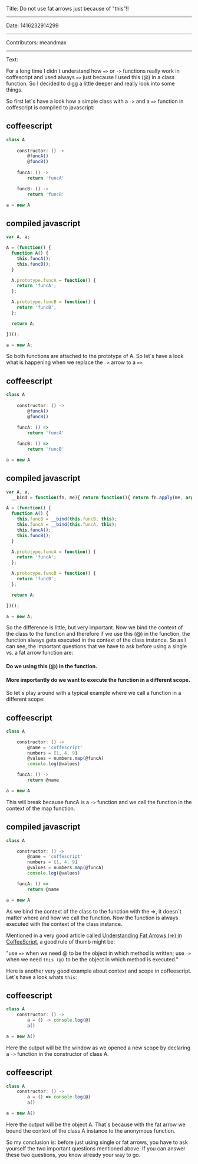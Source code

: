 Title: Do not use fat arrows just because of "this"!!  

-----

Date: 1416232914299

-----

Contributors: meandmax

-----

Text:

For a long time I didn`t understand how ``=>`` or ``->`` functions really work in coffescript and used always ``=>`` just because I used this (@) in a class function. So I decided to digg a little deeper and really look into some things.

So first let`s have a look how a simple class with a ``->`` and a ``=>`` function in coffescript is compiled to javascript:

## coffeescript

```javascript
class A
    
    constructor: () ->
        @funcA()
        @funcB()
 
    funcA: () ->
        return 'funcA'

    funcB: () ->
        return 'funcB'

a = new A
```

## compiled javascript

```javascript
var A, a;

A = (function() {
  function A() {
    this.funcA();
    this.funcB();
  }

  A.prototype.funcA = function() {
    return 'funcA';
  };

  A.prototype.funcB = function() {
    return 'funcB';
  };

  return A;

})();

a = new A;
```

So both functions are attached to the prototype of A. So let`s have a look what is happening when we replace the ``->`` arrow to a ``=>``.

## coffeescript

```javascript
class A
    
    constructor: () ->
        @funcA()
        @funcB()
 
    funcA: () =>
        return 'funcA'

    funcB: () =>
        return 'funcB'

a = new A
```

## compiled javascript

```javascript
var A, a,
  __bind = function(fn, me){ return function(){ return fn.apply(me, arguments); }; };

A = (function() {
  function A() {
    this.funcB = __bind(this.funcB, this);
    this.funcA = __bind(this.funcA, this);
    this.funcA();
    this.funcB();
  }

  A.prototype.funcA = function() {
    return 'funcA';
  };

  A.prototype.funcB = function() {
    return 'funcB';
  };

  return A;

})();

a = new A;
```

So the difference is little, but very important. Now we bind the context of the class to the function and therefore if we use this (@) in the function, the function always gets executed in the context of the class instance. So as I can see, the important questions that we have to ask before using a single vs. a fat arrow function are:

#### Do we using this (@) in the function.
#### More importantly do we want to execute the function in a different scope.  
So let`s play around with a typical example where we call a function in a different scope:

## coffeescript

```javascript
class A

    constructor: () ->
        @name = 'coffescript'
        numbers = [1, 4, 9]
        @values = numbers.map(@funcA)
        console.log(@values)

    funcA: () ->
        return @name

a = new A
```

This will break because funcA is a ``->`` function and we call the function in the context of the map function. 

## compiled javascript

```javascript
class A

    constructor: () ->
        @name = 'coffescript'
        numbers = [1, 4, 9]
        @values = numbers.map(@funcA)
        console.log(@values)

    funcA: () =>
        return @name

a = new A
```

As we bind the context of the class to the function with the =>, it doesn´t matter where and how we call the function. Now the function is always executed with the context of the class instance.

Mentioned in a very good article called [Understanding Fat Arrows (=>) in CoffeeScript](http://webapplog.com/understanding-fat-arrows-in-coffeescript/), a good rule of thumb might be:

"use ``=>`` when we need @ to be the object in which method is written; use ``->`` when we need ``this (@)``  to be the object in which method is executed."

Here is another very good example about context and scope in coffeescript. Let`s have a look whats ``this``:

## coffeescript

```javascript
class A
    constructor: () ->
        a = () -> console.log(@)
        a()

a = new A()
```

Here the output will be the window as we opened a new scope by declaring a ``->`` function in the constructor of class A.

## coffeescript

```js
class A
    constructor: () ->
        a = () => console.log(@)
        a()

a = new A()
```

Here the output will be the object A. That`s because with the fat arrow we bound the context of the class A instance to the anonymous function.

So my conclusion is: before just using single or fat arrows, you have to ask yourself the two important questions mentioned above. If you can answer these two questions, you know already your way to go.
